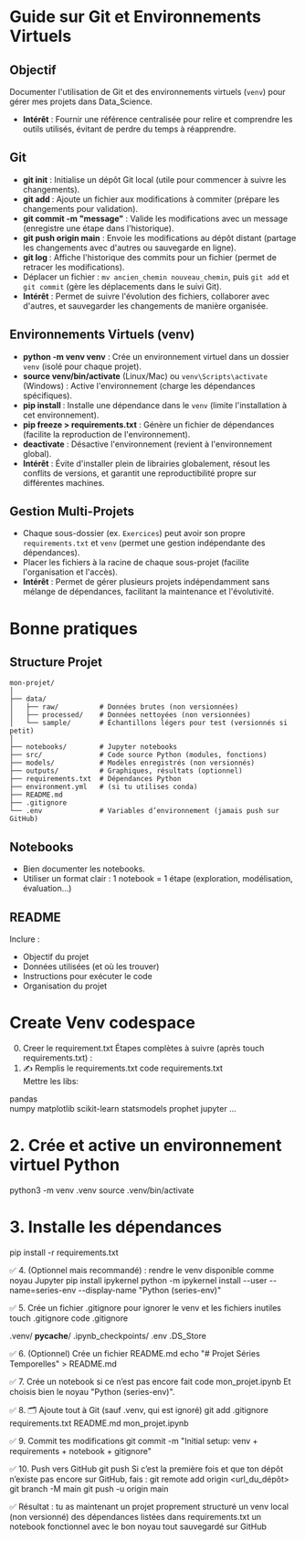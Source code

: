 # Guide sur Git et Environnements Virtuels

## Objectif
Documenter l'utilisation de Git et des environnements virtuels (`venv`) pour gérer mes projets dans Data_Science.
- **Intérêt** : Fournir une référence centralisée pour relire et comprendre les outils utilisés, évitant de perdre du temps à réapprendre.

## Git
- **git init** : Initialise un dépôt Git local (utile pour commencer à suivre les changements).
- **git add <fichier>** : Ajoute un fichier aux modifications à commiter (prépare les changements pour validation).
- **git commit -m "message"** : Valide les modifications avec un message (enregistre une étape dans l'historique).
- **git push origin main** : Envoie les modifications au dépôt distant (partage les changements avec d'autres ou sauvegarde en ligne).
- **git log <fichier>** : Affiche l'historique des commits pour un fichier (permet de retracer les modifications).
- Déplacer un fichier : `mv ancien_chemin nouveau_chemin`, puis `git add` et `git commit` (gère les déplacements dans le suivi Git).
- **Intérêt** : Permet de suivre l'évolution des fichiers, collaborer avec d'autres, et sauvegarder les changements de manière organisée.

## Environnements Virtuels (venv)
- **python -m venv venv** : Crée un environnement virtuel dans un dossier `venv` (isolé pour chaque projet).
- **source venv/bin/activate** (Linux/Mac) ou `venv\Scripts\activate` (Windows) : Active l'environnement (charge les dépendances spécifiques).
- **pip install <package>** : Installe une dépendance dans le `venv` (limite l'installation à cet environnement).
- **pip freeze > requirements.txt** : Génère un fichier de dépendances (facilite la reproduction de l'environnement).
- **deactivate** : Désactive l'environnement (revient à l'environnement global).
- **Intérêt** : Évite d'installer plein de librairies globalement, résout les conflits de versions, et garantit une reproductibilité propre sur différentes machines.

## Gestion Multi-Projets
- Chaque sous-dossier (ex. `Exercices`) peut avoir son propre `requirements.txt` et `venv` (permet une gestion indépendante des dépendances).
- Placer les fichiers à la racine de chaque sous-projet (facilite l'organisation et l'accès).
- **Intérêt** : Permet de gérer plusieurs projets indépendamment sans mélange de dépendances, facilitant la maintenance et l'évolutivité.

# Bonne pratiques 

## Structure Projet

```
mon-projet/
│
├── data/
│   ├── raw/          # Données brutes (non versionnées)
│   ├── processed/    # Données nettoyées (non versionnées)
│   └── sample/       # Échantillons légers pour test (versionnés si petit)
│
├── notebooks/        # Jupyter notebooks
├── src/              # Code source Python (modules, fonctions)
├── models/           # Modèles enregistrés (non versionnés)
├── outputs/          # Graphiques, résultats (optionnel)
├── requirements.txt  # Dépendances Python
├── environment.yml   # (si tu utilises conda)
├── README.md
├── .gitignore
└── .env              # Variables d’environnement (jamais push sur GitHub)
```

## Notebooks 
- Bien documenter les notebooks.
- Utiliser un format clair : 1 notebook = 1 étape (exploration, modélisation, évaluation…)

## README
Inclure :
- Objectif du projet
- Données utilisées (et où les trouver)
- Instructions pour exécuter le code
- Organisation du projet





# Create Venv codespace

0. Creer le requirement.txt 
Étapes complètes à suivre (après touch requirements.txt) :
1. ✍️ Remplis le requirements.txt
code requirements.txt  
Mettre les libs:

pandas  
numpy
matplotlib
scikit-learn
statsmodels
prophet
jupyter
...


# 2. Crée et active un environnement virtuel Python
python3 -m venv .venv
source .venv/bin/activate

# 3. Installe les dépendances
pip install -r requirements.txt

✅ 4. (Optionnel mais recommandé) : rendre le venv disponible comme noyau Jupyter
pip install ipykernel
python -m ipykernel install --user --name=series-env --display-name "Python (series-env)"

✅ 5. Crée un fichier .gitignore pour ignorer le venv et les fichiers inutiles
touch .gitignore
code .gitignore

.venv/
__pycache__/
.ipynb_checkpoints/
.env
.DS_Store

✅ 6. (Optionnel) Crée un fichier README.md
echo "# Projet Séries Temporelles" > README.md

✅ 7. Crée un notebook si ce n’est pas encore fait
code mon_projet.ipynb
Et choisis bien le noyau "Python (series-env)".

✅ 8. 🗂️ Ajoute tout à Git (sauf .venv, qui est ignoré)
git add .gitignore requirements.txt README.md mon_projet.ipynb

✅ 9. Commit tes modifications
git commit -m "Initial setup: venv + requirements + notebook + gitignore"

✅ 10. Push vers GitHub
git push
Si c’est la première fois et que ton dépôt n’existe pas encore sur GitHub, fais :
git remote add origin <url_du_dépôt>
git branch -M main
git push -u origin main

✅ Résultat : tu as maintenant
un projet proprement structuré
un venv local (non versionné)
des dépendances listées dans requirements.txt
un notebook fonctionnel avec le bon noyau
tout sauvegardé sur GitHub




